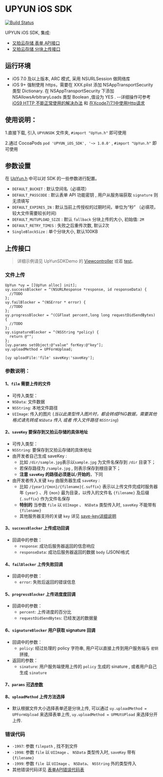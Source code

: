 # UPYUN iOS SDK
[![Build Status](https://travis-ci.org/upyun/ios-sdk.svg?branch=master)](https://travis-ci.org/upyun/ios-sdk)

UPYUN iOS SDK, 集成:
- [又拍云存储 表单 API接口](http://docs.upyun.com/api/form_api/) 
- [又拍云存储 分块上传接口](http://docs.upyun.com/api/multipart_upload/)

## 运行环境
- iOS 7.0 及以上版本, ARC 模式, 采用 NSURLSession 做网络库
- iOS 9+ 强制使用 https，需要在 XXX.plist 添加 NSAppTransportSecurity 类型 Dictionary. 在 NSAppTransportSecurity 下添加 NSAllowsArbitraryLoads 类型 Boolean ,值设为 YES . --详细操作可参考 [iOS9 HTTP 不能正常使用的解决办法](https://segmentfault.com/a/1190000002933776) 和 [在Xcode7/7.1中使用Http请求](https://segmentfault.com/a/1190000003852877)

## 使用说明：
1.直接下载, 引入 `UPYUNSDK` 文件夹, `#import "UpYun.h"` 即可使用

2.通过 CocoaPods 
        ```
	      pod 'UPYUN_iOS_SDK', '~> 1.0.0'
        ``` , `#import "UpYun.h"` 即可使用


## 参数设置
在 [UpYun.h](https://github.com/upyun/ios-sdk/blob/master/UpYunSDK/UpYun.h) 中可以对 SDK 的一些参数进行配置。

* `DEFAULT_BUCKET` : 默认空间名（必填项）
* `DEFAULT_PASSCODE` : 默认表单 API 功能密钥 , 用户从服务端获取 `signature` 则无须填写
* `DEFAULT_EXPIRES_IN` : 默认当前上传授权的过期时间，单位为“秒” （必填项，较大文件需要较长时间)
* `DEFAULT_MUTUPLOAD_SIZE` : 默认 `fallback` 分块上传的大小, 初始值: `2M`
* `DEFAULT_RETRY_TIMES` : 失败之后重传次数, 默认2次
* `SingleBlockSize` : 单个分块大小, 默认100KB




## 上传接口

> 详细示例请见 UpYunSDKDemo 的 [Viewcontroller](https://github.com/upyun/ios-sdk/blob/master/UpYunSDKDemo/UpYunSDKDemo/ViewController.m) 或着 [test](https://github.com/upyun/ios-sdk/blob/master/UpYunSDKDemo/UpYunSDKDemoTests/UpYunSDKDemoTests.m)。

### 文件上传

````
UpYun *uy = [[UpYun alloc] init];
uy.successBlocker = ^(NSURLResponse *response, id responseData) {
  //TODO
};
uy.failBlocker = ^(NSError * error) {
  //TODO
};
uy.progressBlocker = ^(CGFloat percent,long long requestDidSendBytes) {
  //TODO
};
uy.signatureBlocker = ^(NSString *policy) {
  return @"";
};
[uy.params setObject:@"value" forKey:@"key"];
uy.uploadMethod = UPFormUpload;

[uy uploadFile:'file' saveKey:'saveKey'];
````


### 参数说明：

#### 1、`file` 需要上传的文件
* 可传入类型：
 * `NSData`: 文件数据
 * `NSString`: 本地文件路径
 * `UIImage`: 传入的图片 (*当以此类型传入图片时，都会转成PNG数据，需要其他格式请先转成 `NSData` 传入 或者 传入文件路径 `NSString`*)

#### 2、`saveKey` 要保存到又拍云存储的具体地址
* 可传入类型：
 * `NSString`: 要保存到又拍云存储的具体地址
* 由开发者自己生成 saveKey :
  * 比如 `/dir/sample.jpg`表示以`sample.jpg` 为文件名保存到 `/dir` 目录下；
  * 若保存路径为 `/sample.jpg` , 则表示保存到根目录下；
  * **注意 `saveKey` 的路径必须是以`/`开始的**，下同
* 由开发者传入关键 `key` 由服务器生成 `saveKey` :
  * 比如 `/{year}/{mon}/{filename}{.suffix}` 表示以上传文件完成时服务器年 `{year}` 、月 `{mon}` 最为目录，以传入的文件名 `{filename}` 及后缀 `{.suffix}` 作为文件名保存
  * **特别的** 当参数 `file` 以 `UIImage` 、 `NSData` 类型传入时, `saveKey` 不能带有 `{filename}` 
  * 其他服务器支持的关键 `key` 详见 [save-key详细说明](http://docs.upyun.com/api/form_api/#_4) 

#### 3、`successBlocker` 上传成功回调
* 回调中的参数：
  * `response`: 成功后服务器返回的信息响应
  * `responseData`: 成功后服务器返回的数据 `body` (JSON)格式

#### 4、`failBlocker` 上传失败回调
* 回调中的参数：
  * `error`: 失败后返回的错误信息

#### 5、`progressBlocker` 上传进度度回调
* 回调中的参数：
  * `percent`: 上传进度的百分比
  * `requestDidSendBytes`: 已经发送的数据量
 
#### 6、`signatureBlocker` 用户获取 signature 回调
* 回调中的参数：
  * `policy`: 经过处理的 policy 字符串, 用户可以直接上传到用户服务端与 `密钥` 拼接, 
* 返回的参数：
  * `sinature`: 用户服务端使用上传的 `policy` 生成的 sinature , 或者用户自己生成 `sinature`
 
#### 7、`params` [可选参数](http://docs.upyun.com/api/form_api/#api_1)

#### 8、`uploadMethod` 上传方法选择
* 默认根据文件大小选择表单还是分块上传, 可以通过 `uy.uploadMethod = UPFormUpload` 来选择表单上传, `uy.uploadMethod = UPMUtUPload` 来选择分开上传.



### 错误代码
* `-1997`: 参数 `filepath` , 找不到文件
* `-1998`: 参数 `file` 以 `UIImage` 、 `NSData` 类型传入时, `saveKey` 带有 `{filename}` 
* `-1999`: 参数 `file `以 `UIImage` 、 `NSData`、 `NSString` 外的类型传入
* 其他错误代码详见 [表单API错误代码表](http://docs.upyun.com/api/errno/)